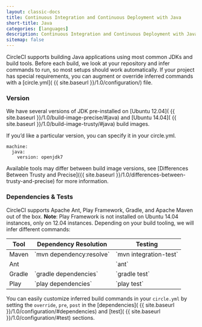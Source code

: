 ```yaml
---
layout: classic-docs
title: Continuous Integration and Continuous Deployment with Java
short-title: Java
categories: [languages]
description: Continuous Integration and Continuous Deployment with Java
sitemap: false
---
```


CircleCI supports building Java applications using most common JDKs and build tools.
Before each build, we look at your repository and infer commands to run, so most
setups should work automatically.
If your project has special requirements, you can augment or override inferred commands
with a [circle.yml]( {{ site.baseurl }}/1.0/configuration/) file.

### Version

We have several versions of JDK pre-installed on [Ubuntu 12.04]( {{ site.baseurl }}/1.0/build-image-precise/#java) and [Ubuntu 14.04]( {{ site.baseurl }}/1.0/build-image-trusty/#java) build images.

If you’d like a particular version, you can specify it in your circle.yml.

```
machine:
  java:
    version: openjdk7
```
Available tools may differ between build image versions, see [Differences Between Trusty and Precise]({{ site.baseurl }}/1.0/differences-between-trusty-and-precise) for more information.

### Dependencies & Tests

CircleCI supports Apache Ant, Play Framework, Gradle, and Apache Maven out of the box. **Note**: Play Framework is not  installed on Ubuntu 14.04 instances, only on 12.04 instances. 
Depending on your build tooling, we will infer different commands:

<table class='table'>
  <thead>
    <tr>
      <th>Tool</th>
      <th>Dependency Resolution</th>
      <th>Testing</th>
    </tr>
  </thead>
  <tbody>
    <tr>
      <td>Maven</td>
      <td>
        `mvn dependency:resolve`
      </td>
      <td>
        `mvn integration-test`
      </td>
    </tr>
    <tr>
      <td>Ant</td>
      <td></td>
      <td>
        `ant`
      </td>
    </tr>
    <tr>
      <td>Gradle</td>
      <td>
        `gradle dependencies`
      </td>
      <td>
        `gradle test`
      </td>
    </tr>
    <tr>
      <td>Play</td>
      <td>
        `play dependencies`
      </td>
      <td>
        `play test`
      </td>
    </tr>
  </tbody>
</table>

You can easily customize inferred build commands in your `circle.yml` by setting the `override`, `pre`, `post` in the [dependencies]( {{ site.baseurl }}/1.0/configuration/#dependencies) and [test]( {{ site.baseurl }}/1.0/configuration/#test) sections.

